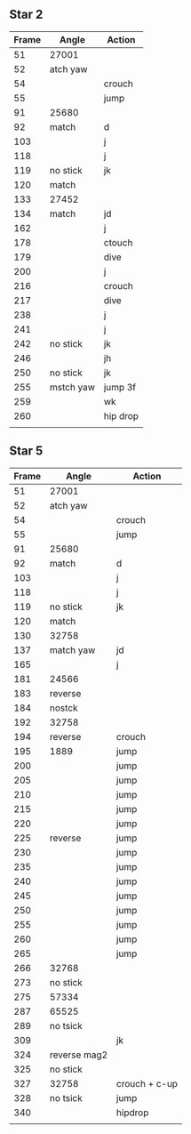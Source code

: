 ## Star 2  

| Frame | Angle     | Action   |
| ----- | --------- | -------- |
| 51    | 27001     |          |
| 52    | atch yaw  |          |
| 54    |           | crouch   |
| 55    |           | jump     |
| 91    | 25680     |          |
| 92    | match     | d        |
| 103   |           | j        |
| 118   |           | j        |
| 119   | no stick  | jk       |
| 120   | match     |          |
| 133   | 27452     |          |
| 134   | match     | jd       |
| 162   |           | j        |
| 178   |           | ctouch   |
| 179   |           | dive     |
| 200   |           | j        |
| 216   |           | crouch   |
| 217   |           | dive     |
| 238   |           | j        |
| 241   |           | j        |
| 242   | no stick  | jk       |
| 246   |           | jh       |
| 250   | no stick  | jk       |
| 255   | mstch yaw | jump 3f  |
| 259   |           | wk       |
| 260   |           | hip drop |
|       |           |          |


## Star 5  

| Frame | Angle        | Action        |
| ----- | ------------ | ------------- |
| 51    | 27001        |               |
| 52    | atch yaw     |               |
| 54    |              | crouch        |
| 55    |              | jump          |
| 91    | 25680        |               |
| 92    | match        | d             |
| 103   |              | j             |
| 118   |              | j             |
| 119   | no stick     | jk            |
| 120   | match        |               |
| 130   | 32758        |               |
| 137   | match yaw    | jd            |
| 165   |              | j             |
| 181   | 24566        |               |
| 183   | reverse      |               |
| 184   | nostck       |               |
| 192   | 32758        |               |
| 194   | reverse      | crouch        |
| 195   | 1889         | jump          |
| 200   |              | jump          |
| 205   |              | jump          |
| 210   |              | jump          |
| 215   |              | jump          |
| 220   |              | jump          |
| 225   | reverse      | jump          |
| 230   |              | jump          |
| 235   |              | jump          |
| 240   |              | jump          |
| 245   |              | jump          |
| 250   |              | jump          |
| 255   |              | jump          |
| 260   |              | jump          |
| 265   |              | jump          |
| 266   | 32768        |               |
| 273   | no stick     |               |
| 275   | 57334        |               |
| 287   | 65525        |               |
| 289   | no tsick     |               |
| 309   |              | jk            |
| 324   | reverse mag2 |               |
| 325   | no stick     |               |
| 327   | 32758        | crouch + c-up |
| 328   | no tsick     | jump          |
| 340   |              | hipdrop       |
|       |              |               |